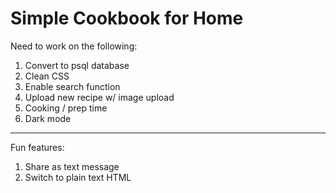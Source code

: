 # Simple Cookbook for Home

Need to work on the following:

1. Convert to psql database  
2. Clean CSS  
3. Enable search function  
4. Upload new recipe w/ image upload  
5. Cooking / prep time  
6. Dark mode  

---

Fun features:

1. Share as text message  
2. Switch to plain text HTML  
